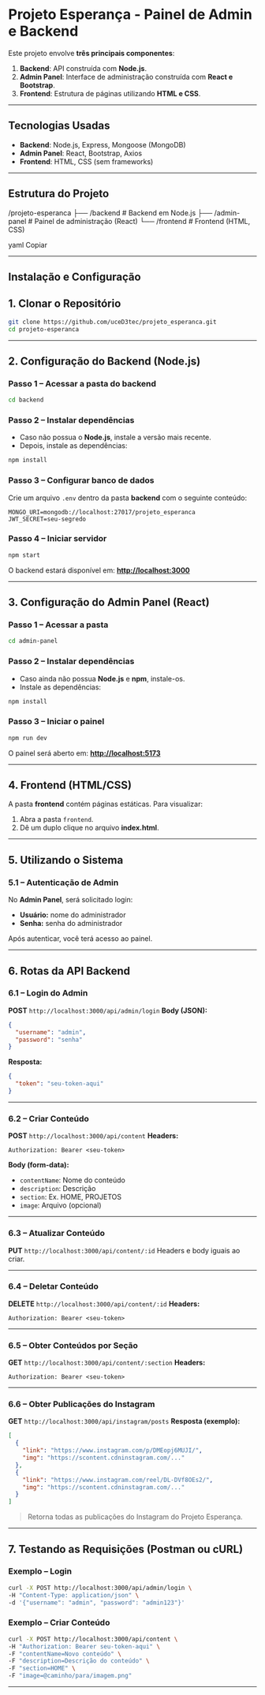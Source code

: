 # Projeto Esperança - Painel de Admin e Backend

Este projeto envolve **três principais componentes**:

1. **Backend**: API construída com **Node.js**.
2. **Admin Panel**: Interface de administração construída com **React e Bootstrap**.
3. **Frontend**: Estrutura de páginas utilizando **HTML e CSS**.

---

## Tecnologias Usadas

- **Backend**: Node.js, Express, Mongoose (MongoDB)
- **Admin Panel**: React, Bootstrap, Axios
- **Frontend**: HTML, CSS (sem frameworks)

---

## Estrutura do Projeto

/projeto-esperanca
├── /backend # Backend em Node.js
├── /admin-panel # Painel de administração (React)
└── /frontend # Frontend (HTML, CSS)

yaml
Copiar

---

## Instalação e Configuração


## 1. Clonar o Repositório

```bash
git clone https://github.com/uceD3tec/projeto_esperanca.git
cd projeto-esperanca
```

---

## 2. Configuração do Backend (Node.js)

### Passo 1 – Acessar a pasta do backend

```bash
cd backend
```

### Passo 2 – Instalar dependências

* Caso não possua o **Node.js**, instale a versão mais recente.
* Depois, instale as dependências:

```bash
npm install
```

### Passo 3 – Configurar banco de dados

Crie um arquivo `.env` dentro da pasta **backend** com o seguinte conteúdo:

```
MONGO_URI=mongodb://localhost:27017/projeto_esperanca
JWT_SECRET=seu-segredo
```

### Passo 4 – Iniciar servidor

```bash
npm start
```

O backend estará disponível em:
**[http://localhost:3000](http://localhost:3000)**

---

## 3. Configuração do Admin Panel (React)

### Passo 1 – Acessar a pasta

```bash
cd admin-panel
```

### Passo 2 – Instalar dependências

* Caso ainda não possua **Node.js** e **npm**, instale-os.
* Instale as dependências:

```bash
npm install
```

### Passo 3 – Iniciar o painel

```bash
npm run dev
```

O painel será aberto em:
**[http://localhost:5173](http://localhost:5173)**

---

## 4. Frontend (HTML/CSS)

A pasta **frontend** contém páginas estáticas.
Para visualizar:

1. Abra a pasta `frontend`.
2. Dê um duplo clique no arquivo **index.html**.

---

## 5. Utilizando o Sistema

### 5.1 – Autenticação de Admin

No **Admin Panel**, será solicitado login:

* **Usuário:** nome do administrador
* **Senha:** senha do administrador

Após autenticar, você terá acesso ao painel.

---

## 6. Rotas da API Backend

### 6.1 – Login do Admin

**POST** `http://localhost:3000/api/admin/login`
**Body (JSON):**

```json
{
  "username": "admin",
  "password": "senha"
}
```

**Resposta:**

```json
{
  "token": "seu-token-aqui"
}
```

---

### 6.2 – Criar Conteúdo

**POST** `http://localhost:3000/api/content`
**Headers:**

```
Authorization: Bearer <seu-token>
```

**Body (form-data):**

* `contentName`: Nome do conteúdo
* `description`: Descrição
* `section`: Ex. HOME, PROJETOS
* `image`: Arquivo (opcional)

---

### 6.3 – Atualizar Conteúdo

**PUT** `http://localhost:3000/api/content/:id`
Headers e body iguais ao criar.

---

### 6.4 – Deletar Conteúdo

**DELETE** `http://localhost:3000/api/content/:id`
**Headers:**

```
Authorization: Bearer <seu-token>
```

---

### 6.5 – Obter Conteúdos por Seção

**GET** `http://localhost:3000/api/content/:section`
**Headers:**

```
Authorization: Bearer <seu-token>
```

---

### 6.6 – Obter Publicações do Instagram

**GET** `http://localhost:3000/api/instagram/posts`
**Resposta (exemplo):**

```json
[
  {
    "link": "https://www.instagram.com/p/DMEopj6MUJI/",
    "img": "https://scontent.cdninstagram.com/..."
  },
  {
    "link": "https://www.instagram.com/reel/DL-DVf8OEs2/",
    "img": "https://scontent.cdninstagram.com/..."
  }
]
```

> Retorna todas as publicações do Instagram do Projeto Esperança.

---

## 7. Testando as Requisições (Postman ou cURL)

### Exemplo – Login

```bash
curl -X POST http://localhost:3000/api/admin/login \
-H "Content-Type: application/json" \
-d '{"username": "admin", "password": "admin123"}'
```

### Exemplo – Criar Conteúdo

```bash
curl -X POST http://localhost:3000/api/content \
-H "Authorization: Bearer seu-token-aqui" \
-F "contentName=Novo conteúdo" \
-F "description=Descrição do conteúdo" \
-F "section=HOME" \
-F "image=@caminho/para/imagem.png"
```

---

